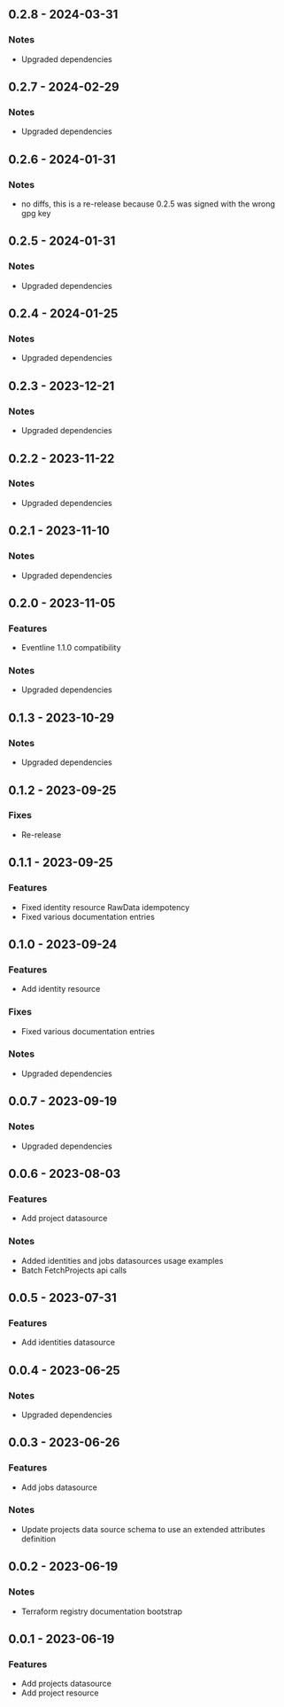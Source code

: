 ## 0.2.8 - 2024-03-31
### Notes
* Upgraded dependencies

## 0.2.7 - 2024-02-29
### Notes
* Upgraded dependencies

## 0.2.6 - 2024-01-31
### Notes
* no diffs, this is a re-release because 0.2.5 was signed with the wrong gpg key

## 0.2.5 - 2024-01-31
### Notes
* Upgraded dependencies

## 0.2.4 - 2024-01-25
### Notes
* Upgraded dependencies

## 0.2.3 - 2023-12-21
### Notes
* Upgraded dependencies

## 0.2.2 - 2023-11-22
### Notes
* Upgraded dependencies

## 0.2.1 - 2023-11-10
### Notes
* Upgraded dependencies

## 0.2.0 - 2023-11-05
### Features
* Eventline 1.1.0 compatibility

### Notes
* Upgraded dependencies

## 0.1.3 - 2023-10-29
### Notes
* Upgraded dependencies

## 0.1.2 - 2023-09-25
### Fixes
* Re-release

## 0.1.1 - 2023-09-25
### Features
* Fixed identity resource RawData idempotency
* Fixed various documentation entries

## 0.1.0 - 2023-09-24
### Features
* Add identity resource

### Fixes
* Fixed various documentation entries

### Notes
* Upgraded dependencies

## 0.0.7 - 2023-09-19

### Notes
* Upgraded dependencies

## 0.0.6 - 2023-08-03

### Features
* Add project datasource

### Notes
* Added identities and jobs datasources usage examples
* Batch FetchProjects api calls

## 0.0.5 - 2023-07-31

### Features
* Add identities datasource

## 0.0.4 - 2023-06-25

### Notes
* Upgraded dependencies

## 0.0.3 - 2023-06-26

### Features
* Add jobs datasource

### Notes
* Update projects data source schema to use an extended attributes definition

## 0.0.2 - 2023-06-19

### Notes
* Terraform registry documentation bootstrap

## 0.0.1 - 2023-06-19

### Features
* Add projects datasource
* Add project resource
